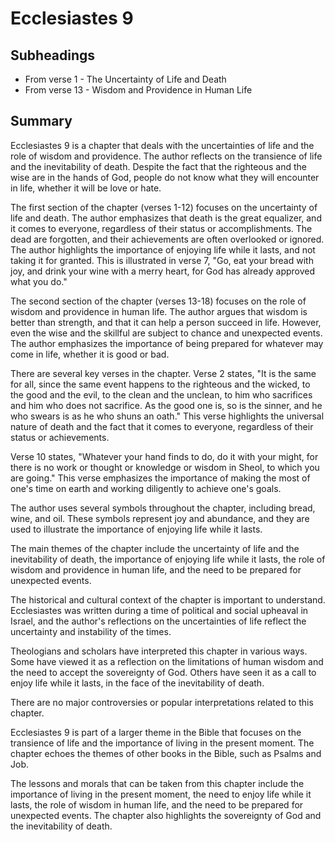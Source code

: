 # Ecclesiastes 9

## Subheadings

* From verse 1 - The Uncertainty of Life and Death
* From verse 13 - Wisdom and Providence in Human Life

## Summary

Ecclesiastes 9 is a chapter that deals with the uncertainties of life and the role of wisdom and providence. The author reflects on the transience of life and the inevitability of death. Despite the fact that the righteous and the wise are in the hands of God, people do not know what they will encounter in life, whether it will be love or hate.

The first section of the chapter (verses 1-12) focuses on the uncertainty of life and death. The author emphasizes that death is the great equalizer, and it comes to everyone, regardless of their status or accomplishments. The dead are forgotten, and their achievements are often overlooked or ignored. The author highlights the importance of enjoying life while it lasts, and not taking it for granted. This is illustrated in verse 7, "Go, eat your bread with joy, and drink your wine with a merry heart, for God has already approved what you do."

The second section of the chapter (verses 13-18) focuses on the role of wisdom and providence in human life. The author argues that wisdom is better than strength, and that it can help a person succeed in life. However, even the wise and the skillful are subject to chance and unexpected events. The author emphasizes the importance of being prepared for whatever may come in life, whether it is good or bad.

There are several key verses in the chapter. Verse 2 states, "It is the same for all, since the same event happens to the righteous and the wicked, to the good and the evil, to the clean and the unclean, to him who sacrifices and him who does not sacrifice. As the good one is, so is the sinner, and he who swears is as he who shuns an oath." This verse highlights the universal nature of death and the fact that it comes to everyone, regardless of their status or achievements.

Verse 10 states, "Whatever your hand finds to do, do it with your might, for there is no work or thought or knowledge or wisdom in Sheol, to which you are going." This verse emphasizes the importance of making the most of one's time on earth and working diligently to achieve one's goals.

The author uses several symbols throughout the chapter, including bread, wine, and oil. These symbols represent joy and abundance, and they are used to illustrate the importance of enjoying life while it lasts.

The main themes of the chapter include the uncertainty of life and the inevitability of death, the importance of enjoying life while it lasts, the role of wisdom and providence in human life, and the need to be prepared for unexpected events.

The historical and cultural context of the chapter is important to understand. Ecclesiastes was written during a time of political and social upheaval in Israel, and the author's reflections on the uncertainties of life reflect the uncertainty and instability of the times.

Theologians and scholars have interpreted this chapter in various ways. Some have viewed it as a reflection on the limitations of human wisdom and the need to accept the sovereignty of God. Others have seen it as a call to enjoy life while it lasts, in the face of the inevitability of death.

There are no major controversies or popular interpretations related to this chapter.

Ecclesiastes 9 is part of a larger theme in the Bible that focuses on the transience of life and the importance of living in the present moment. The chapter echoes the themes of other books in the Bible, such as Psalms and Job.

The lessons and morals that can be taken from this chapter include the importance of living in the present moment, the need to enjoy life while it lasts, the role of wisdom in human life, and the need to be prepared for unexpected events. The chapter also highlights the sovereignty of God and the inevitability of death.